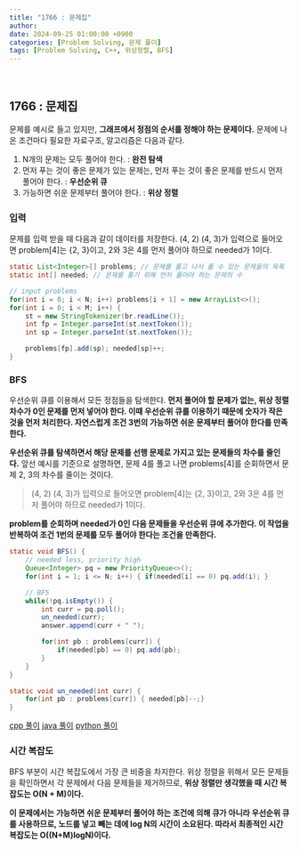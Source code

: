 ```yaml
---
title: "1766 : 문제집"
author:
date: 2024-09-25 01:00:00 +0900
categories: [Problem Solving, 문제 풀이]
tags: [Problem Solving, C++, 위상정렬, BFS]
---
```


<br>

## **1766 : 문제집**

문제를 예시로 들고 있지만, **그래프에서 정점의 순서를 정해야 하는 문제이다.** 문제에 나온 조건마다 필요한 자료구조, 알고리즘은 다음과 같다.

1. N개의 문제는 모두 풀어야 한다. : **완전 탐색**
2. 먼저 푸는 것이 좋은 문제가 있는 문제는, 먼저 푸는 것이 좋은 문제를 반드시 먼저 풀어야 한다. : **우선순위 큐**
3. 가능하면 쉬운 문제부터 풀어야 한다. : **위상 정렬**

### **입력**

문제를 입력 받을 때 다음과 같이 데이터를 저장한다. (4, 2) (4, 3)가 입력으로 들어오면 problem[4]는 {2, 3}이고, 2와 3은 4를 먼저 풀어야 하므로 needed가 1이다.

```java
static List<Integer>[] problems; // 문제를 풀고 나서 풀 수 있는 문제들의 목록
static int[] needed; // 문제를 풀기 위해 먼저 풀어야 하는 문제의 수

// input problems
for(int i = 0; i < N; i++) problems[i + 1] = new ArrayList<>();
for(int i = 0; i < M; i++) {
    st = new StringTokenizer(br.readLine());
    int fp = Integer.parseInt(st.nextToken());
    int sp = Integer.parseInt(st.nextToken());

    problems[fp].add(sp); needed[sp]++;
}
```

### **BFS**

우선순위 큐를 이용해서 모든 정점들을 탐색한다. **먼저 풀어야 할 문제가 없는, 위상 정렬 차수가 0인 문제를 먼저 넣어야 한다. 이때 우선순위 큐를 이용하기 때문에 숫자가 작은 것을 먼저 처리한다. 자연스럽게 조건 3번의 가능하면 쉬운 문제부터 풀어야 한다를 만족한다.**

**우선순위 큐를 탐색하면서 해당 문제를 선행 문제로 가지고 있는 문제들의 차수를 줄인다.** 앞선 예시를 기준으로 설명하면, 문제 4를 풀고 나면 problems[4]를 순회하면서 문제 2, 3의 차수를 줄이는 것이다.

> (4, 2) (4, 3)가 입력으로 들어오면 problem[4]는 {2, 3}이고, 2와 3은 4를 먼저 풀어야 하므로 needed가 1이다.

**problem를 순회하며 needed가 0인 다음 문제들을 우선순위 큐에 추가한다. 이 작업을 반복하여 조건 1번의 문제를 모두 풀어야 한다는 조건을 만족한다.**

```java
static void BFS() {
    // needed less, priority high
    Queue<Integer> pq = new PriorityQueue<>();
    for(int i = 1; i <= N; i++) { if(needed[i] == 0) pq.add(i); }

    // BFS
    while(!pq.isEmpty()) {
        int curr = pq.poll();
        un_needed(curr);
        answer.append(curr + " ");

        for(int pb : problems[curr]) {
            if(needed[pb] == 0) pq.add(pb);
        }
    }
}

static void un_needed(int curr) {
    for(int pb : problems[curr]) { needed[pb]--;}
}
```

[cpp 풀이](https://www.acmicpc.net/source/84302498) [java 풀이](https://www.acmicpc.net/source/84301864) [python 풀이](https://www.acmicpc.net/source/84302621)

### **시간 복잡도**

BFS 부분이 시간 복잡도에서 가장 큰 비중을 차지한다. 위상 정렬을 위해서 모든 문제들을 확인하면서 각 문제에서 다음 문제들을 제거하므로, **위상 정렬만 생각했을 때 시간 복잡도는 O(N + M)이다.**

**이 문제에서는 가능하면 쉬운 문제부터 풀어야 하는 조건에 의해 큐가 아니라 우선순위 큐를 사용하므로, 노드를 넣고 빼는 데에 log N의 시간이 소요된다. 따라서 최종적인 시간 복잡도는 O((N+M)logN)이다.**
